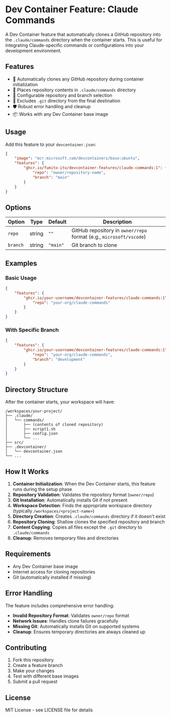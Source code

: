 # Dev Container Feature: Claude Commands

A Dev Container feature that automatically clones a GitHub repository into the `.claude/commands` directory when the container starts. This is useful for integrating Claude-specific commands or configurations into your development environment.

## Features

- 🚀 Automatically clones any GitHub repository during container initialization
- 📁 Places repository contents in `.claude/commands` directory
- 🌟 Configurable repository and branch selection
- 🧹 Excludes `.git` directory from the final destination
- 🛡️ Robust error handling and cleanup
- 📦 Works with any Dev Container base image

## Usage

Add this feature to your `devcontainer.json`:

```json
{
    "image": "mcr.microsoft.com/devcontainers/base:ubuntu",
    "features": {
        "ghcr.io/fumito-ito/devcontainer-features/claude-commands:1": {
            "repo": "owner/repository-name",
            "branch": "main"
        }
    }
}
```

## Options

| Option | Type | Default | Description |
|--------|------|---------|-------------|
| `repo` | string | `""` | GitHub repository in `owner/repo` format (e.g., `microsoft/vscode`) |
| `branch` | string | `"main"` | Git branch to clone |

## Examples

### Basic Usage

```json
{
    "features": {
        "ghcr.io/your-username/devcontainer-features/claude-commands:1": {
            "repo": "your-org/claude-commands"
        }
    }
}
```

### With Specific Branch

```json
{
    "features": {
        "ghcr.io/your-username/devcontainer-features/claude-commands:1": {
            "repo": "your-org/claude-commands",
            "branch": "development"
        }
    }
}
```

## Directory Structure

After the container starts, your workspace will have:

```
/workspaces/your-project/
├── .claude/
│   └── commands/
│       ├── (contents of cloned repository)
│       ├── script1.sh
│       ├── config.json
│       └── ...
├── src/
├── .devcontainer/
│   └── devcontainer.json
└── ...
```

## How It Works

1. **Container Initialization**: When the Dev Container starts, this feature runs during the setup phase
2. **Repository Validation**: Validates the repository format (`owner/repo`)
3. **Git Installation**: Automatically installs Git if not present
4. **Workspace Detection**: Finds the appropriate workspace directory (typically `/workspaces/<project-name>`)
5. **Directory Creation**: Creates `.claude/commands` directory if it doesn't exist
6. **Repository Cloning**: Shallow clones the specified repository and branch
7. **Content Copying**: Copies all files except the `.git` directory to `.claude/commands`
8. **Cleanup**: Removes temporary files and directories

## Requirements

- Any Dev Container base image
- Internet access for cloning repositories
- Git (automatically installed if missing)

## Error Handling

The feature includes comprehensive error handling:

- **Invalid Repository Format**: Validates `owner/repo` format
- **Network Issues**: Handles clone failures gracefully
- **Missing Git**: Automatically installs Git on supported systems
- **Cleanup**: Ensures temporary directories are always cleaned up

## Contributing

1. Fork this repository
2. Create a feature branch
3. Make your changes
4. Test with different base images
5. Submit a pull request

## License

MIT License - see LICENSE file for details
